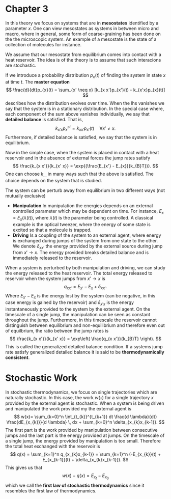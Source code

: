 # Chapter 3
In this theory we focus on systems that are in **mesostates** identified by a parameter $x$. One can view mesostates as systems in between micro and macro, where in general, some form of coarse-graining has been done on the the microscopic system. An example of a mesostate is the state of a collection of molecules for instance. 

We assume that our mesostate from equilibrium comes into contact with a heat reservoir. The idea is of the theory is to assume that such interacions are stochastic.

If we introduce a probability distribution $p_{x}(t)$ of finding the system in state $x$ at time $t$. The **master equation** $$
\frac{d}{dt}p_{x}(t) = \sum_{x' \neq x} [k_{x x'}p_{x'}(t) - k_{x'x}p_{x}(t)] 
$$describes how the distribution evolves over time.  When the lhs vanishes we say that the system is in a stationary distribution. In the special case where, each component of the sum above vanishes individually, we say that **detailed balance** is satisfied. That is, $$
k_{x'x}p_{x}^{st} = k_{x x'}p_{x'}(t) \quad \forall x' \neq x.
$$Furthermore, if detailed balance is satisfied, we say that the system is in equilibrium. 

Now in the simple case, when the system is placed in contact with a heat reservoir and in the absence of external forces the jump rates satisfy $$
\frac{k_{x x'}}{k_{x' x}} = \exp{(\frac{E_{x'} - E_{x}}{k_{B}T})}.
$$One can choose $k_{\dots}$ in many ways such that the above is satisfied. The choice depends on the system that is studied. 

The system can be perturb away from equilibrium in two different ways (not mutually exclusive)
- **Manipulation** In manipulation the energies depends on an external controlled parameter which may be dependent on time. For instance, $E_{x} = E_{x}(\lambda(t))$, where $\lambda(t)$ is the parameter being controlled. A classical example is the optical tweezer, where the energy of some state is excited so that a molecule is trapped.
- **Driving** Is a coupling of the system to an external agent, where energy is exchanged during jumps of the system from one state to the other. We denote $\delta_{x x'}$ the energy provided by the external source during jump from $x' \to x$. The energy provided breaks detailed balance and is immediately released to the reservoir.

When a system is perturbed by both manipulation and driving, we can study the energy released to the heat reservoir. The total energy released to reservoir when the system jumps from $x' \to x$ is $$
q_{x x'} = E_{x'} - E_{x} + \delta_{x x'}.
	$$Where $E_{x'} - E_{x}$ is the energy lost by the system (can be negative, in this case energy is gained by the reservoir) and $\delta_{x' x}$ is the energy instantaneously provided to the system by the external agent. On the timescale of a single jump, the manipulation can be seen as constant throughout the jump. Furthermore, in this timescale the reservoir cannot distinguish between equilibrium and non-equilibrium and therefore even out of equilbrium, the ratio between the jump rates is $$
\frac{k_{x x'}}{k_{x' x}} = \exp\left( \frac{q_{x x'}}{k_{B}T} \right).
$$This is called the generalized detailed balance condition. If a systems jump rate satisfy generalized detailed balance it is said to be **thermodynamically consistent**.

# Stochastic Work
In stochastic thermodynamics, we focus on single trajectories which are naturally stochastic. In this case, the work $w(\mathcal{x})$ for a single trajectory $x$ provided by the external agent is stochastic. When a system is being driven and manipulated the work provided my the external agent is $$
w(x)= \sum_{k=0}^n \int_{t_{k}}^{t_{k+1}} dt \frac{d \lambda}{dt} \frac{dE_{x_{k}}}{d \lambda} \, dx + \sum_{k=0}^n \delta_{x_{k}x_{k-1}}.
$$The first part is the work provided by manipulation between consecutive jumps and the last part is the energy provided at jumps. On the timescale of a single jump, the energy provided by manipulation is too small. Therefore the total heat exchanged with the reservoir is $$
q(x) = \sum_{k=1}^n q_{x_{k}x_{k-1}} = \sum_{k=1}^n (-E_{x_{k}}(t) + E_{x_{k-1}}(t) + \delta_{x_{k}x_{k-1}}).
$$This gives us that $$
w(x) - q(x) = E_{x_{f}} - E_{x_{0}}
$$which we call the **first law of stochastic thermodynamics** since it resembles  the first law of thermodynamics.


